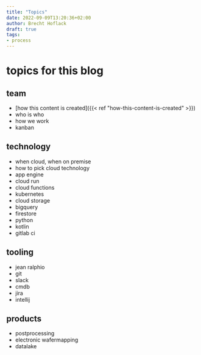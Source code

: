 ```yaml
---
title: "Topics"
date: 2022-09-09T13:20:36+02:00
author: Brecht Hoflack
draft: true
tags: 
- process
---
```


# topics for this blog

## team

- [how this content is created]({{< ref "how-this-content-is-created" >}})
- who is who
- how we work
- kanban

## technology

- when cloud,  when on premise
- how to pick cloud technology
- app engine
- cloud run
- cloud functions
- kubernetes
- cloud storage
- bigquery
- firestore
- python
- kotlin
- gitlab ci

## tooling

- jean ralphio
- git
- slack
- cmdb
- jira
- intellij

## products

- postprocessing
- electronic wafermapping
- datalake